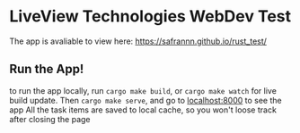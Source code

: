 # LiveView Technologies WebDev Test

The app is avaliable to view here: https://safrannn.github.io/rust_test/
## Run the App!
to run the app locally, run `cargo make build`, or `cargo make watch` for live build update. Then `cargo make serve`, and go to [localhost:8000](http://localhost:8000) to see the app
All the task items are saved to local cache, so you won't loose track after closing the page


